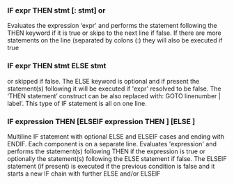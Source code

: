 

### IF expr THEN stmt [: stmt] or

Evaluates the expression ‘expr' and performs the statement following the THEN keyword if it is true or skips to the next line if false. If there are more statements on the line (separated by colons (:) they will also be executed if true

### IF expr THEN stmt ELSE stmt

or skipped if false. The ELSE keyword is optional and if present the statement(s) following it will be executed if 'expr' resolved to be false. The ‘THEN statement’ construct can be also replaced with: GOTO linenumber | label’. This type of IF statement is all on one line.

### IF expression THEN <statements> [ELSEIF expression THEN <statements>] [ELSE <statements>]

Multiline IF statement with optional ELSE and ELSEIF cases and ending with ENDIF. Each component is on a separate line. Evaluates 'expression' and performs the statement(s) following THEN if the expression is true or optionally the statement(s) following the ELSE statement if false. The ELSEIF statement (if present) is executed if the previous condition is false and it starts a new IF chain with further ELSE and/or ELSEIF